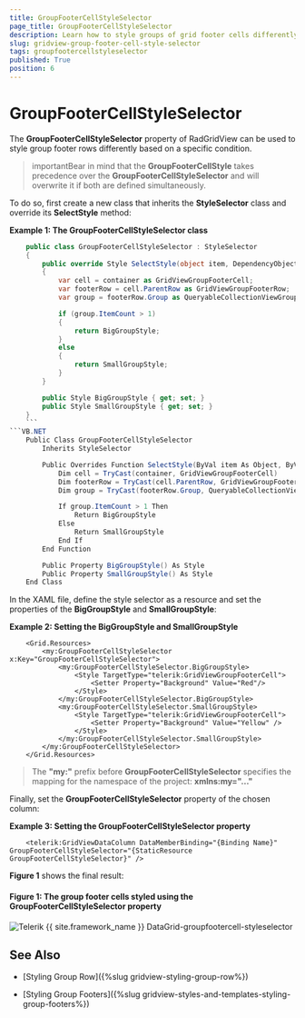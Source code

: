 ```yaml
---
title: GroupFooterCellStyleSelector
page_title: GroupFooterCellStyleSelector
description: Learn how to style groups of grid footer cells differently by using the GroupFooterRowStyleSelector property of RadGridView - Telerik's {{ site.framework_name }} DataGrid.
slug: gridview-group-footer-cell-style-selector
tags: groupfootercellstyleselector
published: True
position: 6
---
```


# GroupFooterCellStyleSelector

The **GroupFooterCellStyleSelector** property of RadGridView can be used to style group footer rows differently based on a specific condition.

>importantBear in mind that the **GroupFooterCellStyle** takes precedence over the **GroupFooterCellStyleSelector** and will overwrite it if both are defined simultaneously.

To do so, first create a new class that inherits the **StyleSelector** class and override its **SelectStyle** method:

__Example 1: The GroupFooterCellStyleSelector class__

```C#
    public class GroupFooterCellStyleSelector : StyleSelector
    {
        public override Style SelectStyle(object item, DependencyObject container)
        {
            var cell = container as GridViewGroupFooterCell;
            var footerRow = cell.ParentRow as GridViewGroupFooterRow;
            var group = footerRow.Group as QueryableCollectionViewGroup;

            if (group.ItemCount > 1)
            {
                return BigGroupStyle;
            }
            else
            {
                return SmallGroupStyle;
            }
        }

        public Style BigGroupStyle { get; set; }
        public Style SmallGroupStyle { get; set; }
    }
	```
```VB.NET
	Public Class GroupFooterCellStyleSelector
		Inherits StyleSelector

		Public Overrides Function SelectStyle(ByVal item As Object, ByVal container As DependencyObject) As Style
			Dim cell = TryCast(container, GridViewGroupFooterCell)
			Dim footerRow = TryCast(cell.ParentRow, GridViewGroupFooterRow)
			Dim group = TryCast(footerRow.Group, QueryableCollectionViewGroup)

			If group.ItemCount > 1 Then
				Return BigGroupStyle
			Else
				Return SmallGroupStyle
			End If
		End Function

		Public Property BigGroupStyle() As Style
		Public Property SmallGroupStyle() As Style
	End Class
```

In the XAML file, define the style selector as a resource and set the properties of the **BigGroupStyle** and **SmallGroupStyle**:

__Example 2: Setting the BigGroupStyle and SmallGroupStyle__

```XAML
	<Grid.Resources>
        <my:GroupFooterCellStyleSelector x:Key="GroupFooterCellStyleSelector">
            <my:GroupFooterCellStyleSelector.BigGroupStyle>
                <Style TargetType="telerik:GridViewGroupFooterCell">
                    <Setter Property="Background" Value="Red"/>
                </Style>
            </my:GroupFooterCellStyleSelector.BigGroupStyle>
            <my:GroupFooterCellStyleSelector.SmallGroupStyle>
                <Style TargetType="telerik:GridViewGroupFooterCell">
                    <Setter Property="Background" Value="Yellow" />
                </Style>
            </my:GroupFooterCellStyleSelector.SmallGroupStyle>
        </my:GroupFooterCellStyleSelector>
	</Grid.Resources>
```

>The **"my:"** prefix before **GroupFooterCellStyleSelector** specifies the mapping for the namespace of the project: **xmlns:my="..."**

Finally, set the **GroupFooterCellStyleSelector** property of the chosen column:

__Example 3: Setting the GroupFooterCellStyleSelector property__

```XAML
	<telerik:GridViewDataColumn DataMemberBinding="{Binding Name}" GroupFooterCellStyleSelector="{StaticResource GroupFooterCellStyleSelector}" />
```

**Figure 1** shows the final result:

#### __Figure 1: The group footer cells styled using the GroupFooterCellStyleSelector property__

![Telerik {{ site.framework_name }} DataGrid-groupfootercell-styleselector](images/gridview-groupfootercell-styleselector.png)

## See Also

* [Styling Group Row]({%slug gridview-styling-group-row%})

* [Styling Group Footers]({%slug gridview-styles-and-templates-styling-group-footers%})
